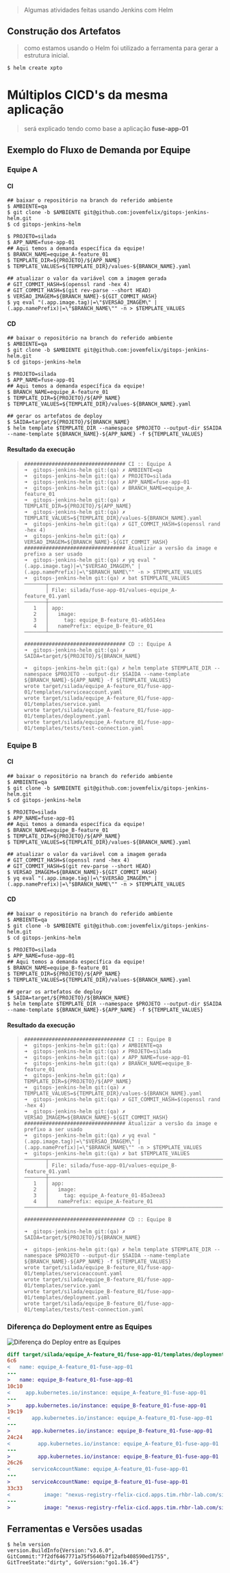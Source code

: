 > Algumas atividades feitas usando Jenkins com Helm



## Construção dos Artefatos

> como estamos usando o Helm foi utilizado a ferramenta para gerar a estrutura inicial.

```shell
$ helm create xpto
```



# Múltiplos CICD's da mesma aplicação

> será explicado tendo como base a aplicação **fuse-app-01**



## Exemplo do Fluxo de Demanda por Equipe

### Equipe A

#### CI

```shell
## baixar o repositório na branch do referido ambiente
$ AMBIENTE=qa
$ git clone -b $AMBIENTE git@github.com:jovemfelix/gitops-jenkins-helm.git
$ cd gitops-jenkins-helm

$ PROJETO=silada
$ APP_NAME=fuse-app-01
## Aqui temos a demanda específica da equipe!
$ BRANCH_NAME=equipe_A-feature_01
$ TEMPLATE_DIR=${PROJETO}/${APP_NAME}
$ TEMPLATE_VALUES=${TEMPLATE_DIR}/values-${BRANCH_NAME}.yaml

## atualizar o valor da variável com a imagem gerada
# GIT_COMMIT_HASH=$(openssl rand -hex 4)
# GIT_COMMIT_HASH=$(git rev-parse --short HEAD)
$ VERSAO_IMAGEM=${BRANCH_NAME}-${GIT_COMMIT_HASH}
$ yq eval "(.app.image.tag)|=\"$VERSAO_IMAGEM\" | (.app.namePrefix)|=\"$BRANCH_NAME\"" -n > $TEMPLATE_VALUES
```

#### CD

```shell
## baixar o repositório na branch do referido ambiente
$ AMBIENTE=qa
$ git clone -b $AMBIENTE git@github.com:jovemfelix/gitops-jenkins-helm.git
$ cd gitops-jenkins-helm

$ PROJETO=silada
$ APP_NAME=fuse-app-01
## Aqui temos a demanda específica da equipe!
$ BRANCH_NAME=equipe_A-feature_01
$ TEMPLATE_DIR=${PROJETO}/${APP_NAME}
$ TEMPLATE_VALUES=${TEMPLATE_DIR}/values-${BRANCH_NAME}.yaml

## gerar os artefatos de deploy
$ SAIDA=target/${PROJETO}/${BRANCH_NAME}
$ helm template $TEMPLATE_DIR --namespace $PROJETO --output-dir $SAIDA --name-template ${BRANCH_NAME}-${APP_NAME} -f ${TEMPLATE_VALUES}
```



#### Resultado da execução

> ```shell
> ################################# CI :: Equipe A
> ➜  gitops-jenkins-helm git:(qa) ✗ AMBIENTE=qa
> ➜  gitops-jenkins-helm git:(qa) ✗ PROJETO=silada
> ➜  gitops-jenkins-helm git:(qa) ✗ APP_NAME=fuse-app-01
> ➜  gitops-jenkins-helm git:(qa) ✗ BRANCH_NAME=equipe_A-feature_01
> ➜  gitops-jenkins-helm git:(qa) ✗ TEMPLATE_DIR=${PROJETO}/${APP_NAME}
> ➜  gitops-jenkins-helm git:(qa) ✗ TEMPLATE_VALUES=${TEMPLATE_DIR}/values-${BRANCH_NAME}.yaml
> ➜  gitops-jenkins-helm git:(qa) ✗ GIT_COMMIT_HASH=$(openssl rand -hex 4)
> ➜  gitops-jenkins-helm git:(qa) ✗ VERSAO_IMAGEM=${BRANCH_NAME}-${GIT_COMMIT_HASH}
> ################################# Atualizar a versão da image e prefixo a ser usado
> ➜  gitops-jenkins-helm git:(qa) ✗ yq eval "(.app.image.tag)|=\"$VERSAO_IMAGEM\" | (.app.namePrefix)|=\"$BRANCH_NAME\"" -n > $TEMPLATE_VALUES
> ➜  gitops-jenkins-helm git:(qa) ✗ bat $TEMPLATE_VALUES
> ───────┬──────────────────────────────────────────────────────────────
>        │ File: silada/fuse-app-01/values-equipe_A-feature_01.yaml
> ───────┼──────────────────────────────────────────────────────────────
>    1   │ app:
>    2   │   image:
>    3   │     tag: equipe_B-feature_01-a6b514ea
>    4   │   namePrefix: equipe_B-feature_01
> ───────┴──────────────────────────────────────────────────────────────
> 
> ################################# CD :: Equipe A
> ➜  gitops-jenkins-helm git:(qa) ✗ SAIDA=target/${PROJETO}/${BRANCH_NAME}
> 
> ➜  gitops-jenkins-helm git:(qa) ✗ helm template $TEMPLATE_DIR --namespace $PROJETO --output-dir $SAIDA --name-template ${BRANCH_NAME}-${APP_NAME} -f ${TEMPLATE_VALUES}
> wrote target/silada/equipe_A-feature_01/fuse-app-01/templates/serviceaccount.yaml
> wrote target/silada/equipe_A-feature_01/fuse-app-01/templates/service.yaml
> wrote target/silada/equipe_A-feature_01/fuse-app-01/templates/deployment.yaml
> wrote target/silada/equipe_A-feature_01/fuse-app-01/templates/tests/test-connection.yaml
> ```
>
> 

### Equipe B

#### CI

```shell
## baixar o repositório na branch do referido ambiente
$ AMBIENTE=qa
$ git clone -b $AMBIENTE git@github.com:jovemfelix/gitops-jenkins-helm.git
$ cd gitops-jenkins-helm

$ PROJETO=silada
$ APP_NAME=fuse-app-01
## Aqui temos a demanda específica da equipe!
$ BRANCH_NAME=equipe_B-feature_01
$ TEMPLATE_DIR=${PROJETO}/${APP_NAME}
$ TEMPLATE_VALUES=${TEMPLATE_DIR}/values-${BRANCH_NAME}.yaml

## atualizar o valor da variável com a imagem gerada
# GIT_COMMIT_HASH=$(openssl rand -hex 4)
# GIT_COMMIT_HASH=$(git rev-parse --short HEAD)
$ VERSAO_IMAGEM=${BRANCH_NAME}-${GIT_COMMIT_HASH}
$ yq eval "(.app.image.tag)|=\"$VERSAO_IMAGEM\" | (.app.namePrefix)|=\"$BRANCH_NAME\"" -n > $TEMPLATE_VALUES
```

#### CD

```shell
## baixar o repositório na branch do referido ambiente
$ AMBIENTE=qa
$ git clone -b $AMBIENTE git@github.com:jovemfelix/gitops-jenkins-helm.git
$ cd gitops-jenkins-helm

$ PROJETO=silada
$ APP_NAME=fuse-app-01
## Aqui temos a demanda específica da equipe!
$ BRANCH_NAME=equipe_B-feature_01
$ TEMPLATE_DIR=${PROJETO}/${APP_NAME}
$ TEMPLATE_VALUES=${TEMPLATE_DIR}/values-${BRANCH_NAME}.yaml

## gerar os artefatos de deploy
$ SAIDA=target/${PROJETO}/${BRANCH_NAME}
$ helm template $TEMPLATE_DIR --namespace $PROJETO --output-dir $SAIDA --name-template ${BRANCH_NAME}-${APP_NAME} -f ${TEMPLATE_VALUES}
```

#### Resultado da execução

> ```shell
> ################################# CI :: Equipe B
> ➜  gitops-jenkins-helm git:(qa) ✗ AMBIENTE=qa
> ➜  gitops-jenkins-helm git:(qa) ✗ PROJETO=silada
> ➜  gitops-jenkins-helm git:(qa) ✗ APP_NAME=fuse-app-01
> ➜  gitops-jenkins-helm git:(qa) ✗ BRANCH_NAME=equipe_B-feature_01
> ➜  gitops-jenkins-helm git:(qa) ✗ TEMPLATE_DIR=${PROJETO}/${APP_NAME}
> ➜  gitops-jenkins-helm git:(qa) ✗ TEMPLATE_VALUES=${TEMPLATE_DIR}/values-${BRANCH_NAME}.yaml
> ➜  gitops-jenkins-helm git:(qa) ✗ GIT_COMMIT_HASH=$(openssl rand -hex 4)
> ➜  gitops-jenkins-helm git:(qa) ✗ VERSAO_IMAGEM=${BRANCH_NAME}-${GIT_COMMIT_HASH}
> ################################# Atualizar a versão da image e prefixo a ser usado
> ➜  gitops-jenkins-helm git:(qa) ✗ yq eval "(.app.image.tag)|=\"$VERSAO_IMAGEM\" | (.app.namePrefix)|=\"$BRANCH_NAME\"" -n > $TEMPLATE_VALUES
> ➜  gitops-jenkins-helm git:(qa) ✗ bat $TEMPLATE_VALUES
> ───────┬──────────────────────────────────────────────────────────────
>        │ File: silada/fuse-app-01/values-equipe_B-feature_01.yaml
> ───────┼──────────────────────────────────────────────────────────────
>    1   │ app:
>    2   │   image:
>    3   │     tag: equipe_A-feature_01-85a3eea3
>    4   │   namePrefix: equipe_A-feature_01
> ───────┴──────────────────────────────────────────────────────────────
> 
> ################################# CD :: Equipe B
> 
> ➜  gitops-jenkins-helm git:(qa) ✗ SAIDA=target/${PROJETO}/${BRANCH_NAME}
> 
> ➜  gitops-jenkins-helm git:(qa) ✗ helm template $TEMPLATE_DIR --namespace $PROJETO --output-dir $SAIDA --name-template ${BRANCH_NAME}-${APP_NAME} -f ${TEMPLATE_VALUES}
> wrote target/silada/equipe_B-feature_01/fuse-app-01/templates/serviceaccount.yaml
> wrote target/silada/equipe_B-feature_01/fuse-app-01/templates/service.yaml
> wrote target/silada/equipe_B-feature_01/fuse-app-01/templates/deployment.yaml
> wrote target/silada/equipe_B-feature_01/fuse-app-01/templates/tests/test-connection.yaml
> ```



### Diferença do Deployment entre as Equipes

![Diferença do Deploy entre as Equipes](docs/README.assets/image-20210708142754274.png)

```diff
diff target/silada/equipe_A-feature_01/fuse-app-01/templates/deployment.yaml target/silada/equipe_B-feature_01/fuse-app-01/templates/deployment.yaml
6c6
<   name: equipe_A-feature_01-fuse-app-01
---
>   name: equipe_B-feature_01-fuse-app-01
10c10
<     app.kubernetes.io/instance: equipe_A-feature_01-fuse-app-01
---
>     app.kubernetes.io/instance: equipe_B-feature_01-fuse-app-01
19c19
<       app.kubernetes.io/instance: equipe_A-feature_01-fuse-app-01
---
>       app.kubernetes.io/instance: equipe_B-feature_01-fuse-app-01
24c24
<         app.kubernetes.io/instance: equipe_A-feature_01-fuse-app-01
---
>         app.kubernetes.io/instance: equipe_B-feature_01-fuse-app-01
26c26
<       serviceAccountName: equipe_A-feature_01-fuse-app-01
---
>       serviceAccountName: equipe_B-feature_01-fuse-app-01
33c33
<           image: "nexus-registry-rfelix-cicd.apps.tim.rhbr-lab.com/silada/fuse-app-01:equipe_A-feature_01-85a3eea3"
---
>           image: "nexus-registry-rfelix-cicd.apps.tim.rhbr-lab.com/silada/fuse-app-01:equipe_B-feature_01-a6b514ea"
```



## Ferramentas e Versões usadas

```shell
$ helm version
version.BuildInfo{Version:"v3.6.0", GitCommit:"7f2df6467771a75f5646b7f12afb408590ed1755", GitTreeState:"dirty", GoVersion:"go1.16.4"}
```
